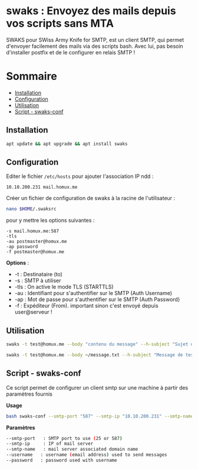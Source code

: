 # swaks : Envoyez des mails depuis vos scripts sans MTA

SWAKS pour SWiss Army Knife for SMTP, est un client SMTP, qui permet d'envoyer facilement des mails via des scripts bash.
Avec lui, pas besoin d'installer postfix et de le configurer en relais SMTP !

# Sommaire
- [Installation](#installation)
- [Configuration](#configuration)
- [Utilisation](#utilisation)
- [Script - swaks-conf](#script---swaks-conf)



## Installation
```sh
apt update && apt upgrade && apt install swaks
```

## Configuration
Editer le fichier `/etc/hosts` pour ajouter l'association IP ndd :
```
10.10.200.231 mail.homux.me
```

Créer un fichier de configuration de swaks à la racine de l'utilisateur :
```sh
nano $HOME/.swaksrc
```
pour y mettre les options suivantes :
```
-s mail.homux.me:587
-tls
-au postmaster@homux.me
-ap password
-f postmaster@homux.me
```
**Options** :
- -t : Destinataire (to)
- -s : SMTP à utiliser
- -tls : On active le mode TLS (STARTTLS)
- -au : Identifiant pour s'authentifier sur le SMTP (Auth Username)
- -ap : Mot de passe pour s'authentifier sur le SMTP (Auth Password)
- -f : Expéditeur (From). important sinon c'est envoyé depuis user@serveur !

## Utilisation
```sh
swaks -t test@homux.me --body "contenu du message" --h-subject "Sujet du message"
```

```sh
swaks -t test@homux.me --body ~/message.txt --h-subject "Message de test"
```

## Script - swaks-conf
Ce script permet de configurer un client smtp sur une machine à partir des paramètres fournis

**Usage**
```sh
bash swaks-conf --smtp-port "587" --smtp-ip "10.10.200.231" --smtp-name "mail.homux.me" --username "postmaster@homux.me" --password "password"
```

**Paramètres**
```sh
--smtp-port   : SMTP port to use (25 or 587)
--smtp-ip     : IP of mail server
--smtp-name   : mail server associated domain name
--username   : username (email address) used to send messages
--password   : password used with username
```